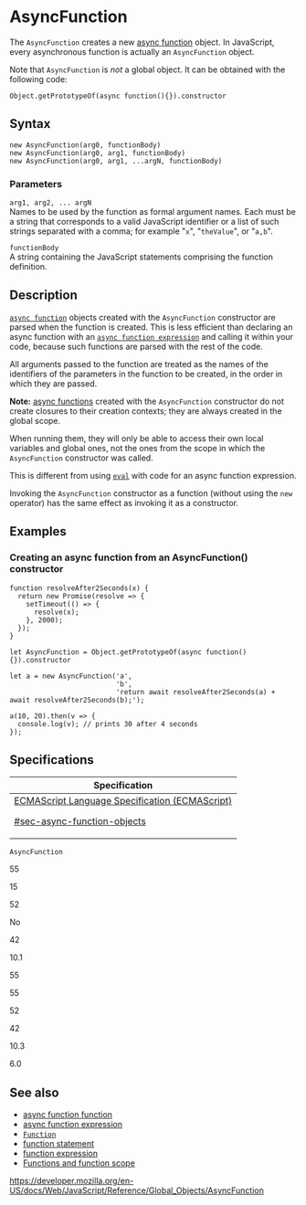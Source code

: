 # AsyncFunction

The `AsyncFunction` creates a new [async function](../statements/async_function) object. In JavaScript, every asynchronous function is actually an `AsyncFunction` object.

Note that `AsyncFunction` is _not_ a global object. It can be obtained with the following code:

    Object.getPrototypeOf(async function(){}).constructor

## Syntax

    new AsyncFunction(arg0, functionBody)
    new AsyncFunction(arg0, arg1, functionBody)
    new AsyncFunction(arg0, arg1, ...argN, functionBody)

### Parameters

`arg1, arg2, ... argN`  
Names to be used by the function as formal argument names. Each must be a string that corresponds to a valid JavaScript identifier or a list of such strings separated with a comma; for example "`x`", "`theValue`", or "`a,b`".

`functionBody`  
A string containing the JavaScript statements comprising the function definition.

## Description

[`async function`](../statements/async_function) objects created with the `AsyncFunction` constructor are parsed when the function is created. This is less efficient than declaring an async function with an [`async function expression`](../statements/async_function) and calling it within your code, because such functions are parsed with the rest of the code.

All arguments passed to the function are treated as the names of the identifiers of the parameters in the function to be created, in the order in which they are passed.

**Note:** [async functions](../statements/async_function) created with the `AsyncFunction` constructor do not create closures to their creation contexts; they are always created in the global scope.

When running them, they will only be able to access their own local variables and global ones, not the ones from the scope in which the `AsyncFunction` constructor was called.

This is different from using [`eval`](eval) with code for an async function expression.

Invoking the `AsyncFunction` constructor as a function (without using the `new` operator) has the same effect as invoking it as a constructor.

## Examples

### Creating an async function from an AsyncFunction() constructor

    function resolveAfter2Seconds(x) {
      return new Promise(resolve => {
        setTimeout(() => {
          resolve(x);
        }, 2000);
      });
    }

    let AsyncFunction = Object.getPrototypeOf(async function(){}).constructor

    let a = new AsyncFunction('a',
                              'b',
                              'return await resolveAfter2Seconds(a) + await resolveAfter2Seconds(b);');

    a(10, 20).then(v => {
      console.log(v); // prints 30 after 4 seconds
    });

## Specifications

<table>
<thead>
<tr class="header">
<th>Specification</th>
</tr>
</thead>
<tbody>
<tr class="odd">
<td>
<a href="https://tc39.es/ecma262/#sec-async-function-objects">ECMAScript Language Specification (ECMAScript) 
<br/>

<span class="small">#sec-async-function-objects</span>
</a>
</td>
</tr>
</tbody>
</table>

`AsyncFunction`

55

15

52

No

42

10.1

55

55

52

42

10.3

6.0

## See also

-   [async function function](../statements/async_function)
-   [async function expression](../operators/async_function)
-   [`Function`](function)
-   [function statement](../statements/function)
-   [function expression](../operators/function)
-   [Functions and function scope](../functions)

<a href="https://developer.mozilla.org/en-US/docs/Web/JavaScript/Reference/Global_Objects/AsyncFunction" class="_attribution-link">https://developer.mozilla.org/en-US/docs/Web/JavaScript/Reference/Global_Objects/AsyncFunction</a>
